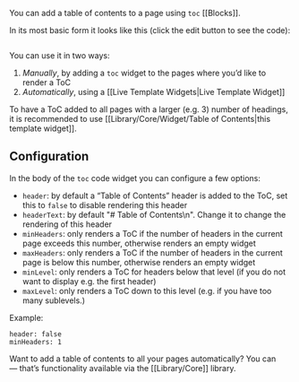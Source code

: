 You can add a table of contents to a page using `toc` [[Blocks]].

In its most basic form it looks like this (click the edit button to see the code):

```toc
```

You can use it in two ways:

1. _Manually_, by adding a `toc` widget to the pages where you’d like to render a ToC
2. _Automatically_, using a [[Live Template Widgets|Live Template Widget]]

To have a ToC added to all pages with a larger (e.g. 3) number of headings, it is recommended to use [[Library/Core/Widget/Table of Contents|this template widget]].

## Configuration
In the body of the `toc` code widget you can configure a few options:

* `header`: by default a “Table of Contents” header is added to the ToC, set this to `false` to disable rendering this header
* `headerText`: by default "# Table of Contents\n". Change it to change the rendering of this header
* `minHeaders`: only renders a ToC if the number of headers in the current page exceeds this number, otherwise renders an empty widget
* `maxHeaders`: only renders a ToC if the number of headers in the current page is below this number, otherwise renders an empty widget
* `minLevel`: only renders a ToC for headers below that level (if you do not want to display e.g. the first header)
* `maxLevel`: only renders a ToC down to this level (e.g. if you have too many sublevels.)

Example:
```toc
header: false
minHeaders: 1
```

Want to add a table of contents to all your pages automatically? You can — that’s functionality available via the [[Library/Core]] library.
